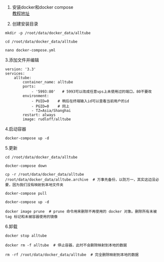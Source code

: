 1. 安装docker和docker compose  
   [教程地址](https://github.com/twtmactt/test/blob/master/Docker%E5%B8%B8%E7%94%A8%E5%91%BD%E4%BB%A4.md)  

2. 创建安装目录  
```
mkdir -p /root/data/docker_data/alltube

cd /root/data/docker_data/alltube

nano docker-compose.yml  
```  
3.添加文件并编辑  
```
version: '3.3'
services:
    alltube:
        container_name: alltube
        ports:
            - '5993:80'   # 5993可以改成任意vps上未使用过的端口，80不要改
        environment:
            - PUID=0    # 稍后在终端输入id可以查看当前用户的id
            - PGID=0    # 同上
            - TZ=Asia/Shanghai
        restart: always
        image: rudloff/alltube
```
4.启动容器  
```
docker-compose up -d 
```  

5.更新  
```
cd /root/data/docker_data/alltube

docker-compose down 

cp -r /root/data/docker_data/alltube /root/data/docker_data/alltube.archive  # 万事先备份，以防万一，其实这边没必要，因为我们没有映射到本地文件夹

docker-compose pull

docker-compose up -d 

docker image prune  # prune 命令用来删除不再使用的 docker 对象。删除所有未被 tag 标记和未被容器使用的镜像
```  

6.卸载  
```
docker stop alltube

docker rm -f alltube  # 停止容器，此时不会删除映射到本地的数据

rm -rf /root/data/docker_data/alltube  # 完全删除映射到本地的数据
```

